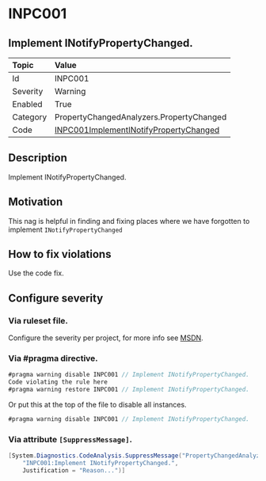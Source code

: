 # INPC001
## Implement INotifyPropertyChanged.

| Topic    | Value
| :--      | :--
| Id       | INPC001
| Severity | Warning
| Enabled  | True
| Category | PropertyChangedAnalyzers.PropertyChanged
| Code     | [INPC001ImplementINotifyPropertyChanged]([INPC001ImplementINotifyPropertyChanged](https://github.com/DotNetAnalyzers/PropertyChangedAnalyzers/blob/master/PropertyChangedAnalyzers/INPC001ImplementINotifyPropertyChanged.cs))

## Description

Implement INotifyPropertyChanged.

## Motivation

This nag is helpful in finding and fixing places where we have forgotten to implement `INotifyPropertyChanged`

## How to fix violations

Use the code fix.

<!-- start generated config severity -->
## Configure severity

### Via ruleset file.

Configure the severity per project, for more info see [MSDN](https://msdn.microsoft.com/en-us/library/dd264949.aspx).

### Via #pragma directive.
```C#
#pragma warning disable INPC001 // Implement INotifyPropertyChanged.
Code violating the rule here
#pragma warning restore INPC001 // Implement INotifyPropertyChanged.
```

Or put this at the top of the file to disable all instances.
```C#
#pragma warning disable INPC001 // Implement INotifyPropertyChanged.
```

### Via attribute `[SuppressMessage]`.

```C#
[System.Diagnostics.CodeAnalysis.SuppressMessage("PropertyChangedAnalyzers.PropertyChanged", 
    "INPC001:Implement INotifyPropertyChanged.", 
    Justification = "Reason...")]
```
<!-- end generated config severity -->
